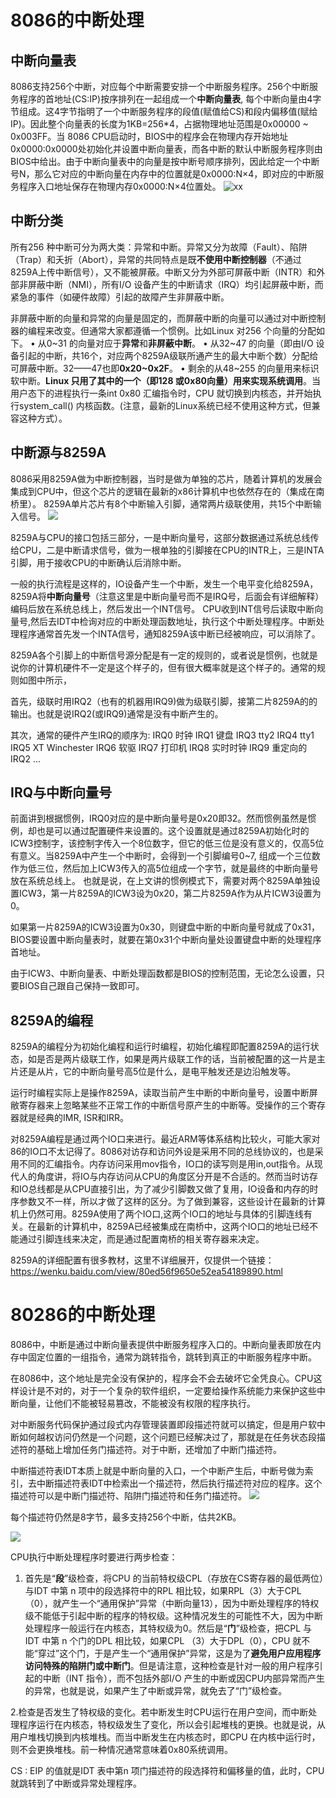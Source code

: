 # 8086的中断处理

## 中断向量表
8086支持256个中断，对应每个中断需要安排一个中断服务程序。256个中断服务程序的首地址(CS:IP)按序排列在一起组成一个**中断向量表**, 每个中断向量由4字节组成。这4字节指明了一个中断服务程序的段值(赋值给CS)和段内偏移值(赋给IP)。因此整个向量表的长度为1KB=256*4，占据物理地址范围是0x00000 ~ 0x003FF。当 8086 CPU启动时，BIOS中的程序会在物理内存开始地址0x0000:0x0000处初始化并设置中断向量表，而各中断的默认中断服务程序则由BIOS中给出。由于中断向量表中的向量是按中断号顺序排列，因此给定一个中断号N，那么它对应的中断向量在内存中的位置就是0x0000:N×4，即对应的中断服务程序入口地址保存在物理内存0x0000:N×4位置处。
![xx](./images/8326cffc1e178a8270b07383f603738da977e801.jpg)

## 中断分类
所有256 种中断可分为两大类：异常和中断。异常又分为故障（Fault）、陷阱（Trap）和夭折（Abort），异常的共同特点是既**不使用中断控制器**（不通过8259A上传中断信号），又不能被屏蔽。中断又分为外部可屏蔽中断（INTR）和外部非屏蔽中断（NMI），所有I/O 设备产生的中断请求（IRQ）均引起屏蔽中断，而紧急的事件（如硬件故障）引起的故障产生非屏蔽中断。

非屏蔽中断的向量和异常的向量是固定的，而屏蔽中断的向量可以通过对中断控制器的编程来改变。但通常大家都遵循一个惯例。比如Linux 对256 个向量的分配如下。
• 从0~31 的向量对应于**异常**和**非屏蔽中断**。
• 从32~47 的向量（即由I/O 设备引起的中断，共16个，对应两个8259A级联所通产生的最大中断个数）分配给可屏蔽中断。32——47也即**0x20~0x2F**。
• 剩余的从48~255 的向量用来标识软中断。**Linux 只用了其中的一个（即128 或0x80向量）用来实现系统调用**。当用户态下的进程执行一条int 0x80 汇编指令时，CPU 就切换到内核态，并开始执行system_call() 内核函数。(注意，最新的Linux系统已经不使用这种方式，但兼容这种方式）。

## 中断源与8259A

8086采用8259A做为中断控制器，当时是做为单独的芯片，随着计算机的发展会集成到CPU中，但这个芯片的逻辑在最新的x86计算机中也依然存在的（集成在南桥里）。 8259A单片芯片有8个中断输入引脚，通常两片级联使用，共15个中断输入信号。
![](../assets/20130916100815218.jpeg)

8259A与CPU的接口包括三部分，一是中断向量号，这部分数据通过系统总线传给CPU，二是中断请求信号，做为一根单独的引脚接在CPU的INTR上，三是INTA引脚，用于接收CPU的中断确认后消除中断。

一般的执行流程是这样的，IO设备产生一个中断，发生一个电平变化给8259A，8259A将**中断向量号**（注意这里是中断向量号而不是IRQ号，后面会有详细解释）编码后放在系统总线上，然后发出一个INT信号。
CPU收到INT信号后读取中断向量号,然后去IDT中检询对应的中断处理函数地址，执行这个中断处理程序。中断处理程序通常首先发一个INTA信号，通知8259A该中断已经被响应，可以消除了。


8259A各个引脚上的中断信号源分配是有一定的规则的，或者说是惯例，也就是说你的计算机硬件不一定是这个样子的，但有很大概率就是这个样子的。通常的规则如图中所示，

首先，级联时用IRQ2（也有的机器用IRQ9)做为级联引脚，接第二片8259A的的输出。也就是说IRQ2(或IRQ9)通常是没有中断产生的。

其次，通常的硬件产生IRQ的顺序为:
IRQ0  时钟
IRQ1  键盘
IRQ3  tty2
IRQ4  tty1
IRQ5  XT Winchester
IRQ6  软驱
IRQ7  打印机
IRQ8  实时时钟
IRQ9  重定向的IRQ2
...
## IRQ与中断向量号

前面讲到根据惯例，IRQ0对应的是中断向量号是0x20即32。然而惯例虽然是惯例，却也是可以通过配置硬件来设置的。这个设置就是通过8259A初始化时的ICW3控制字，该控制字传入一个8位数字，但它的低三位是没有意义的，仅高5位有意义。当8259A中产生一个中断时，会得到一个引脚编号0~7, 组成一个三位数作为低三位，然后加上ICW3传入的高5位组成一个字节，就是最终的中断向量号放在系统总线上。
也就是说，在上文讲的惯例模式下，需要对两个8259A单独设置ICW3，第一片8259A的ICW3设为0x20，第二片8259A作为从片ICW3设置为0。

如果第一片8259A的ICW3设置为0x30，则键盘中断的中断向量号就成了0x31，BIOS要设置中断向量表时，就要在第0x31个中断向量处设置键盘中断的处理程序首地址。

由于ICW3、中断向量表、中断处理函数都是BIOS的控制范围，无论怎么设置，只要BIOS自己跟自己保持一致即可。

## 8259A的编程

8259A的编程分为初始化编程和运行时编程，初始化编程即配置8259A的运行状态，如是否是两片级联工作，如果是两片级联工作的话，当前被配置的这一片是主片还是从片，它的中断向量号高5位是什么，是电平触发还是边沿触发等。

运行时编程实际上是操作8259A，读取当前产生中断的中断向量号，设置中断屏敝寄存器来上忽略某些不正常工作的中断信号原产生的中断等。受操作的三个寄存器就是经典的IMR, ISR和IRR。

对8259A编程是通过两个IO口来进行。最近ARM等体系结构比较火，可能大家对86的IO口不太记得了。8086对访存和访问外设是采用不同的总线协议的，也是采用不同的汇编指令。内存访问采用mov指令，IO口的读写则是用in,out指令。从现代人的角度讲，将IO与内存访问从CPU的角度区分开是不合适的。然而当时访存和IO总线都是从CPU直接引出，为了减少引脚数又做了复用，IO设备和内存的时序参数又不一样，所以才做了这样的区分。为了做到兼容，这些设计在最新的计算机上仍然可用。8259A使用了两个IO口,这两个IO口的地址与具体的引脚连线有关。在最新的计算机中，8259A已经被集成在南桥中，这两个IO口的地址已经不能通过引脚连线来决定，而是通过配置南桥的相关寄存器来决定。

8259A的详细配置有很多教材，这里不详细展开，仅提供一个链接：
https://wenku.baidu.com/view/80ed56f9650e52ea54189890.html


# 80286的中断处理


8086中，中断是通过中断向量表提供中断服务程序入口的。中断向量表即放在内存中固定位置的一组指令，通常为跳转指令，跳转到真正的中断服务程序中断。

在8086中，这个地址是完全没有保护的，程序会不会去破坏它全凭良心。CPU这样设计是不对的，对于一个复杂的软件组织，一定要给操作系统能力来保护这些中断向量，让他们不能被轻易篡改，不能被没有权限的程序执行。

对中断服务代码保护通过段式内存管理装置即段描述符就可以搞定，但是用户软中断如何越权访问仍然是一个问题，这个问题已经解决过了，那就是在任务状态段描述符的基础上增加任务门描述符。对于中断，还增加了中断门描述符。

中断描述符表IDT本质上就是中断向量的入口，一个中断产生后，中断号做为索引，去中断描述符表IDT中检索出一个描述符，然后执行描述符对应的程序。这个描述符可以是中断门描述符、陷阱门描述符和任务门描述符。
![](../assets/20130916100832359.jpeg)

每个描述符仍然是8字节，最多支持256个中断，估共2KB。

![](../assets/20130812231330968.png)

CPU执行中断处理程序时要进行两步检查：
1. 首先是“**段**”级检查，将CPU 的当前特权级CPL（存放在CS寄存器的最低两位）与IDT 中第 n 项中的段选择符中的RPL 相比较，如果RPL（3）大于CPL（0），就产生一个“通用保护”异常（中断向量13），因为中断处理程序的特权级不能低于引起中断的程序的特权级。这种情况发生的可能性不大，因为中断处理程序一般运行在内核态，其特权级为0。然后是“**门**”级检查，把CPL 与IDT 中第 n 个门的DPL 相比较，如果CPL （3）大于DPL（0），CPU 就不能“穿过”这个门，于是产生一个“通用保护”异常，这是为了**避免用户应用程序访问特殊的陷阱门或中断门**。但是请注意，这种检查是针对一般的用户程序引起的中断（INT 指令），而不包括外部I/O 产生的中断或因CPU内部异常而产生的异常，也就是说，如果产生了中断或异常，就免去了“门”级检查。

2.检查是否发生了特权级的变化。若中断发生时CPU运行在用户空间，而中断处理程序运行在内核态，特权级发生了变化，所以会引起堆栈的更换。也就是说，从用户堆栈切换到内核堆栈。而当中断发生在内核态时，即CPU 在内核中运行时，则不会更换堆栈。前一种情况通常意味着0x80系统调用。

CS : EIP 的值就是IDT 表中第n 项门描述符的段选择符和偏移量的值，此时，CPU 就跳转到了中断或异常处理程序。